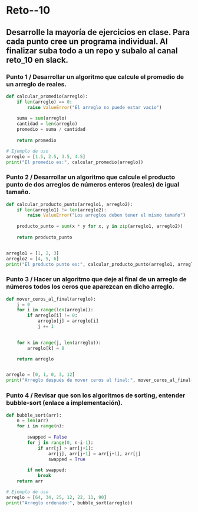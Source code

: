 # Reto--10

## Desarrolle la mayoría de ejercicios en clase. Para cada punto cree un programa individual. Al finalizar suba todo a un repo y subalo al canal reto_10 en slack.

### Punto 1 / Desarrollar un algoritmo que calcule el promedio de un arreglo de reales.

```py
def calcular_promedio(arreglo):
    if len(arreglo) == 0:
        raise ValueError("El arreglo no puede estar vacío")
    
    suma = sum(arreglo)
    cantidad = len(arreglo)
    promedio = suma / cantidad
    
    return promedio

# Ejemplo de uso
arreglo = [1.5, 2.5, 3.5, 4.5]
print("El promedio es:", calcular_promedio(arreglo))
```

### Punto 2 / Desarrollar un algoritmo que calcule el producto punto de dos arreglos de números enteros (reales) de igual tamaño.

```py
def calcular_producto_punto(arreglo1, arreglo2):
    if len(arreglo1) != len(arreglo2):
        raise ValueError("Los arreglos deben tener el mismo tamaño")
    
    producto_punto = sum(x * y for x, y in zip(arreglo1, arreglo2))
    
    return producto_punto


arreglo1 = [1, 2, 3]
arreglo2 = [4, 5, 6]
print("El producto punto es:", calcular_producto_punto(arreglo1, arreglo2))
```

### Punto 3 / Hacer un algoritmo que deje al final de un arreglo de números todos los ceros que aparezcan en dicho arreglo.

```py
def mover_ceros_al_final(arreglo):
    j = 0 
    for i in range(len(arreglo)):
        if arreglo[i] != 0:
            arreglo[j] = arreglo[i]
            j += 1

    
    for k in range(j, len(arreglo)):
        arreglo[k] = 0

    return arreglo


arreglo = [0, 1, 0, 3, 12]
print("Arreglo después de mover ceros al final:", mover_ceros_al_final(arreglo))


```
### Punto 4 / Revisar que son los algoritmos de sorting, entender bubble-sort (enlace a implementación).

```py
def bubble_sort(arr):
    n = len(arr)
    for i in range(n):
       
        swapped = False
        for j in range(0, n-i-1):
            if arr[j] > arr[j+1]:
                arr[j], arr[j+1] = arr[j+1], arr[j]
                swapped = True
       
        if not swapped:
            break
    return arr

# Ejemplo de uso
arreglo = [64, 34, 25, 12, 22, 11, 90]
print("Arreglo ordenado:", bubble_sort(arreglo))


```
